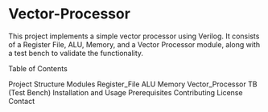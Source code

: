 # Vector-Processor
This project implements a simple vector processor using Verilog. It consists of a Register File, ALU, Memory, and a Vector Processor module, along with a test bench to validate the functionality.

Table of Contents

Project Structure
Modules
Register_File
ALU
Memory
Vector_Processor
TB (Test Bench)
Installation and Usage
Prerequisites
Contributing
License
Contact
